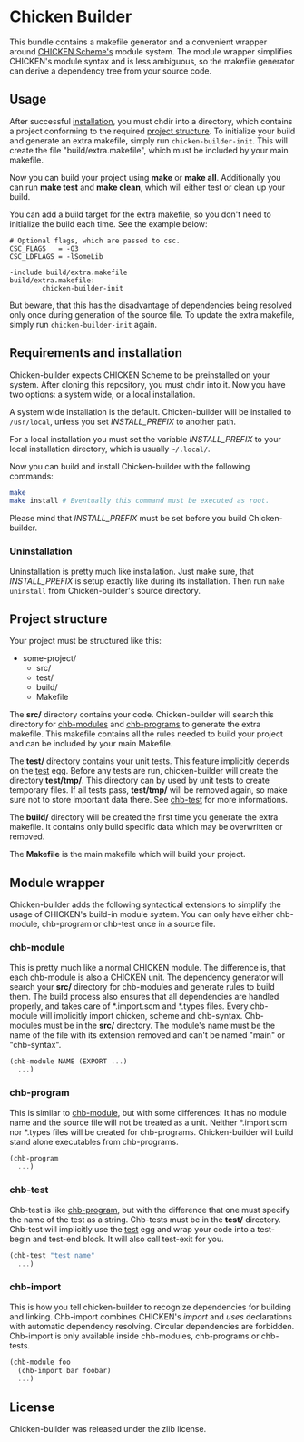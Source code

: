 # Chicken Builder

This bundle contains a makefile generator and a convenient wrapper around
[CHICKEN Scheme's](http://call-cc.org) module system. The module wrapper
simplifies CHICKEN's module syntax and is less ambiguous, so the makefile
generator can derive a dependency tree from your source code.

## Usage

After successful [installation](#requirements-and-installation), you must
chdir into a directory, which contains a project conforming to the required
[project structure](#project-structure). To initialize your build and
generate an extra makefile, simply run `chicken-builder-init`. This will
create the file "build/extra.makefile", which must be included by your main
makefile.

Now you can build your project using **make** or **make all**. Additionally
you can run **make test** and **make clean**, which will either test or
clean up your build.

You can add a build target for the extra makefile, so you don't need to
initialize the build each time. See the example below:

```make
# Optional flags, which are passed to csc.
CSC_FLAGS   = -O3
CSC_LDFLAGS = -lSomeLib

-include build/extra.makefile
build/extra.makefile:
        chicken-builder-init
```

But beware, that this has the disadvantage of dependencies being resolved
only once during generation of the source file. To update the extra
makefile, simply run `chicken-builder-init` again.

## Requirements and installation

Chicken-builder expects CHICKEN Scheme to be preinstalled on your system.
After cloning this repository, you must chdir into it. Now you have two
options: a system wide, or a local installation.

A system wide installation is the default. Chicken-builder will be
installed to `/usr/local`, unless you set *INSTALL_PREFIX* to another path.

For a local installation you must set the variable *INSTALL_PREFIX* to your
local installation directory, which is usually `~/.local/`.

Now you can build and install Chicken-builder with the following commands:

```sh
make
make install # Eventually this command must be executed as root.
```

Please mind that *INSTALL_PREFIX* must be set before you build
Chicken-builder.

### Uninstallation

Uninstallation is pretty much like installation. Just make sure, that
*INSTALL_PREFIX* is setup exactly like during its installation. Then run
`make uninstall` from Chicken-builder's source directory.

## Project structure

Your project must be structured like this:

* some-project/
  * src/
  * test/
  * build/
  * Makefile

The **src/** directory contains your code. Chicken-builder will search this
directory for [chb-modules](#chb-module) and [chb-programs](#chb-program)
to generate the extra makefile. This makefile contains all the rules needed
to build your project and can be included by your main Makefile.

The **test/** directory contains your unit tests. This feature implicitly
depends on the [test](http://wiki.call-cc.org/eggref/4/test) egg. Before
any tests are run, chicken-builder will create the directory **test/tmp/**.
This directory can by used by unit tests to create temporary files. If all
tests pass, **test/tmp/** will be removed again, so make sure not to store
important data there. See [chb-test](#chb-test) for more informations.

The **build/** directory will be created the first time you generate the
extra makefile. It contains only build specific data which may be
overwritten or removed.

The **Makefile** is the main makefile which will build your project.

## Module wrapper

Chicken-builder adds the following syntactical extensions to simplify the
usage of CHICKEN's build-in module system. You can only have either
chb-module, chb-program or chb-test once in a source file.

### chb-module

This is pretty much like a normal CHICKEN module. The difference is, that
each chb-module is also a CHICKEN unit. The dependency generator will
search your **src/** directory for chb-modules and generate rules to build
them. The build process also ensures that all dependencies are handled
properly, and takes care of \*.import.scm and \*.types files. Every
chb-module will implicitly import chicken, scheme and chb-syntax.
Chb-modules must be in the **src/** directory. The module's name must be
the name of the file with its extension removed and can't be named "main"
or "chb-syntax".

```scheme
(chb-module NAME (EXPORT ...)
  ...)
```

### chb-program

This is similar to [chb-module](#chb-module), but with some differences: It
has no module name and the source file will not be treated as a unit.
Neither \*.import.scm nor \*.types files will be created for chb-programs.
Chicken-builder will build stand alone executables from chb-programs.

```scheme
(chb-program
  ...)
```

### chb-test

Chb-test is like [chb-program](#chb-program), but with the difference that one
must specify the name of the test as a string. Chb-tests must be in the
**test/** directory. Chb-test will implicitly use the
[test](http://wiki.call-cc.org/eggref/4/test) egg and wrap your code into a
test-begin and test-end block. It will also call test-exit for you.

```scheme
(chb-test "test name"
  ...)
```

### chb-import

This is how you tell chicken-builder to recognize dependencies for building
and linking. Chb-import combines CHICKEN's _import_ and _uses_ declarations
with automatic dependency resolving. Circular dependencies are forbidden.
Chb-import is only available inside chb-modules, chb-programs or chb-tests.

```scheme
(chb-module foo
  (chb-import bar foobar)
  ...)
```

## License

Chicken-builder was released under the zlib license.
